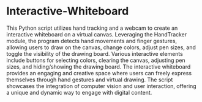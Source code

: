 # Interactive-Whiteboard

This Python script utilizes hand tracking and a webcam to create an interactive whiteboard on a virtual canvas. Leveraging the HandTracker module, the program detects hand movements and finger gestures, allowing users to draw on the canvas, change colors, adjust pen sizes, and toggle the visibility of the drawing board. Various interactive elements include buttons for selecting colors, clearing the canvas, adjusting pen sizes, and hiding/showing the drawing board. The interactive whiteboard provides an engaging and creative space where users can freely express themselves through hand gestures and virtual drawing. The script showcases the integration of computer vision and user interaction, offering a unique and dynamic way to engage with digital content.
